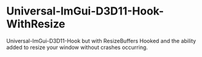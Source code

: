# Universal-ImGui-D3D11-Hook-WithResize
Universal-ImGui-D3D11-Hook but with ResizeBuffers Hooked and the ability added to resize your window without crashes occurring.

